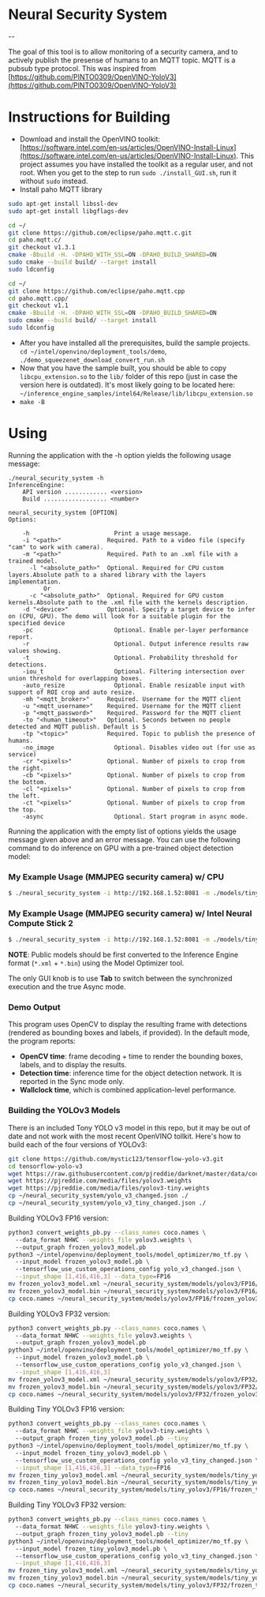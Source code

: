 # Neural Security System

--

The goal of this tool is to allow monitoring of a security camera, and to actively publish the presense of humans to an MQTT topic. MQTT is a pubsub type protocol. This was inspired from [https://github.com/PINTO0309/OpenVINO-YoloV3](https://github.com/PINTO0309/OpenVINO-YoloV3)

# Instructions for Building

* Download and install the OpenVINO toolkit: [https://software.intel.com/en-us/articles/OpenVINO-Install-Linux](https://software.intel.com/en-us/articles/OpenVINO-Install-Linux). This project assumes you have installed the toolkit as a regular user, and not root. When you get to the step to run `sudo ./install_GUI.sh`, run it without `sudo` instead.
* Install paho MQTT library

```bash
sudo apt-get install libssl-dev
sudo apt-get install libgflags-dev

cd ~/
git clone https://github.com/eclipse/paho.mqtt.c.git
cd paho.mqtt.c/
git checkout v1.3.1
cmake -Bbuild -H. -DPAHO_WITH_SSL=ON -DPAHO_BUILD_SHARED=ON
sudo cmake --build build/ --target install
sudo ldconfig

cd ~/
git clone https://github.com/eclipse/paho.mqtt.cpp
cd paho.mqtt.cpp/
git checkout v1.1
cmake -Bbuild -H. -DPAHO_WITH_SSL=ON -DPAHO_BUILD_SHARED=ON
sudo cmake --build build/ --target install
sudo ldconfig
```

* After you have installed all the prerequisites, build the sample projects. `cd ~/intel/openvino/deployment_tools/demo`, `./demo_squeezenet_download_convert_run.sh`
* Now that you have the sample built, you should be able to copy `libcpu_extension.so` to the `lib/` folder of this repo (just in case the version here is outdated). It's most likely going to be located here: `~/inference_engine_samples/intel64/Release/lib/libcpu_extension.so`
* `make -B`

# Using

Running the application with the -h option yields the following usage message:

```
./neural_security_system -h
InferenceEngine:
    API version ............ <version>
    Build .................. <number>

neural_security_system [OPTION]
Options:

    -h                        Print a usage message.
    -i "<path>"             Required. Path to a video file (specify "cam" to work with camera).
    -m "<path>"             Required. Path to an .xml file with a trained model.
      -l "<absolute_path>"  Optional. Required for CPU custom layers.Absolute path to a shared library with the layers implementation.
          Or
      -c "<absolute_path>"  Optional. Required for GPU custom kernels.Absolute path to the .xml file with the kernels description.
    -d "<device>"           Optional. Specify a target device to infer on (CPU, GPU). The demo will look for a suitable plugin for the specified device
    -pc                       Optional. Enable per-layer performance report.
    -r                        Optional. Output inference results raw values showing.
    -t                        Optional. Probability threshold for detections.
    -iou_t                    Optional. Filtering intersection over union threshold for overlapping boxes.
    -auto_resize              Optional. Enable resizable input with support of ROI crop and auto resize.
    -mh "<mqtt_broker>"     Required. Username for the MQTT client
    -u "<mqtt_username>"    Required. Username for the MQTT client
    -p "<mqtt_password>"    Required. Password for the MQTT client
    -to "<human_timeout>"   Optional. Seconds between no people detected and MQTT publish. Default is 5
    -tp "<topic>"           Required. Topic to publish the presence of humans.
    -no_image                 Optional. Disables video out (for use as service)
    -cr "<pixels>"          Optional. Number of pixels to crop from the right.
    -cb "<pixels>"          Optional. Number of pixels to crop from the bottom.
    -cl "<pixels>"          Optional. Number of pixels to crop from the left.
    -ct "<pixels>"          Optional. Number of pixels to crop from the top.
    -async                    Optional. Start program in async mode.
```

Running the application with the empty list of options yields the usage message given above and an error message.
You can use the following command to do inference on GPU with a pre-trained object detection model:
### My Example Usage (MMJPEG security camera) w/ CPU
```bash
$ ./neural_security_system -i http://192.168.1.52:8081 -m ./models/tiny_yolov3/FP32/frozen_tiny_yolo_v3.xml -d CPU -t 0.2 -u user -p password -tp cameras/front_door/humans -no_image -mh tcp://192.168.1.51:1883 -cr 150
```
### My Example Usage (MMJPEG security camera) w/ Intel Neural Compute Stick 2
```bash
$ ./neural_security_system -i http://192.168.1.52:8081 -m ./models/tiny_yolov3/FP16/frozen_tiny_yolo_v3.xml -d MYRIAD -t 0.2 -u user -p password -tp cameras/front_door/humans -no_image -mh tcp://192.168.1.51:1883 -cr 150
```
**NOTE**: Public models should be first converted to the Inference Engine format (`*.xml` + `*.bin`) using the Model Optimizer tool.

The only GUI knob is to use **Tab** to switch between the synchronized execution and the true Async mode.

### Demo Output

This program uses OpenCV to display the resulting frame with detections (rendered as bounding boxes and labels, if provided).
In the default mode, the program reports:
* **OpenCV time**: frame decoding + time to render the bounding boxes, labels, and to display the results.
* **Detection time**: inference time for the object detection network. It is reported in the Sync mode only.
* **Wallclock time**, which is combined application-level performance.

### Building the YOLOv3 Models

There is an included Tony YOLO v3 model in this repo, but it may be out of date and not work with the most recent OpenVINO tollkit. Here's how to build each of the four versions of YOLOv3:

```bash
git clone https://github.com/mystic123/tensorflow-yolo-v3.git
cd tensorflow-yolo-v3
wget https://raw.githubusercontent.com/pjreddie/darknet/master/data/coco.names
wget https://pjreddie.com/media/files/yolov3.weights
wget https://pjreddie.com/media/files/yolov3-tiny.weights
cp ~/neural_security_system/yolo_v3_changed.json ./
cp ~/neural_security_system/yolo_v3_tiny_changed.json ./
```

Building YOLOv3 FP16 version:

```bash
python3 convert_weights_pb.py --class_names coco.names \ 
  --data_format NHWC --weights_file yolov3.weights \ 
  --output_graph frozen_yolov3_model.pb
python3 ~/intel/openvino/deployment_tools/model_optimizer/mo_tf.py \ 
  --input_model frozen_yolov3_model.pb \ 
  --tensorflow_use_custom_operations_config yolo_v3_changed.json \
  --input_shape [1,416,416,3] --data_type=FP16
mv frozen_yolov3_model.xml ~/neural_security_system/models/yolov3/FP16/
mv frozen_yolov3_model.bin ~/neural_security_system/models/yolov3/FP16/
cp coco.names ~/neural_security_system/models/yolov3/FP16/frozen_yolov3_model.labels
```
Building YOLOv3 FP32 version:

```bash
python3 convert_weights_pb.py --class_names coco.names \ 
  --data_format NHWC --weights_file yolov3.weights \ 
  --output_graph frozen_yolov3_model.pb
python3 ~/intel/openvino/deployment_tools/model_optimizer/mo_tf.py \ 
  --input_model frozen_yolov3_model.pb \ 
  --tensorflow_use_custom_operations_config yolo_v3_changed.json \
  --input_shape [1,416,416,3]
mv frozen_yolov3_model.xml ~/neural_security_system/models/yolov3/FP32/
mv frozen_yolov3_model.bin ~/neural_security_system/models/yolov3/FP32/
cp coco.names ~/neural_security_system/models/yolov3/FP32/frozen_yolov3_model.labels
```

Building Tiny YOLOv3 FP16 version:

```bash
python3 convert_weights_pb.py --class_names coco.names \ 
  --data_format NHWC --weights_file yolov3-tiny.weights \ 
  --output_graph frozen_tiny_yolov3_model.pb --tiny
python3 ~/intel/openvino/deployment_tools/model_optimizer/mo_tf.py \ 
  --input_model frozen_tiny_yolov3_model.pb \ 
  --tensorflow_use_custom_operations_config yolo_v3_tiny_changed.json \
  --input_shape [1,416,416,3] --data_type=FP16
mv frozen_tiny_yolov3_model.xml ~/neural_security_system/models/tiny_yolov3/FP16/
mv frozen_tiny_yolov3_model.bin ~/neural_security_system/models/tiny_yolov3/FP16/
cp coco.names ~/neural_security_system/models/tiny_yolov3/FP16/frozen_tiny_yolov3_model.labels
```

Building Tiny YOLOv3 FP32 version:

```bash
python3 convert_weights_pb.py --class_names coco.names \ 
  --data_format NHWC --weights_file yolov3-tiny.weights \ 
  --output_graph frozen_tiny_yolov3_model.pb --tiny
python3 ~/intel/openvino/deployment_tools/model_optimizer/mo_tf.py \ 
  --input_model frozen_tiny_yolov3_model.pb \ 
  --tensorflow_use_custom_operations_config yolo_v3_tiny_changed.json \
  --input_shape [1,416,416,3]
mv frozen_tiny_yolov3_model.xml ~/neural_security_system/models/tiny_yolov3/FP32/
mv frozen_tiny_yolov3_model.bin ~/neural_security_system/models/tiny_yolov3/FP32/
cp coco.names ~/neural_security_system/models/tiny_yolov3/FP32/frozen_tiny_yolov3_model.labels
```
